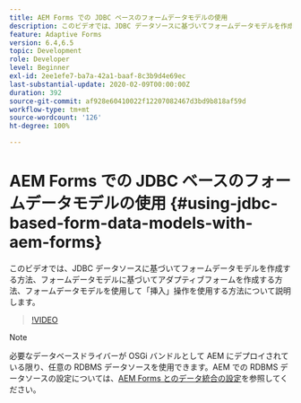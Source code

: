 ```yaml
---
title: AEM Forms での JDBC ベースのフォームデータモデルの使用
description: このビデオでは、JDBC データソースに基づいてフォームデータモデルを作成する方法、フォームデータモデルに基づいてアダプティブフォームを作成する方法、フォームデータモデルを使用して「挿入」操作を使用する方法について説明します。
feature: Adaptive Forms
version: 6.4,6.5
topic: Development
role: Developer
level: Beginner
exl-id: 2ee1efe7-ba7a-42a1-baaf-8c3b9d4e69ec
last-substantial-update: 2020-02-09T00:00:00Z
duration: 392
source-git-commit: af928e60410022f12207082467d3bd9b818af59d
workflow-type: tm+mt
source-wordcount: '126'
ht-degree: 100%

---
```


# AEM Forms での JDBC ベースのフォームデータモデルの使用 {#using-jdbc-based-form-data-models-with-aem-forms}

このビデオでは、JDBC データソースに基づいてフォームデータモデルを作成する方法、フォームデータモデルに基づいてアダプティブフォームを作成する方法、フォームデータモデルを使用して「挿入」操作を使用する方法について説明します。

>[!VIDEO](https://video.tv.adobe.com/v/17736?quality=12&learn=on)

>[!NOTE]
>
>必要なデータベースドライバーが OSGi バンドルとして AEM にデプロイされている限り、任意の RDBMS データソースを使用できます。AEM での RDBMS データソースの設定については、[AEM Forms とのデータ統合の設定](/help/forms/adaptive-forms/data-integration-technical-video-setup.md)を参照してください。
